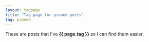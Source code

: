 ```yaml
---
layout: tagpage
title: "Tag page for pinned posts"
tag: pinned
---
```


These are posts that I've **{{ page.tag }}** so I can find them easier.